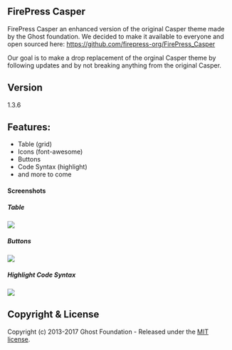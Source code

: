 ## FirePress Casper

FirePress Casper an enhanced version of the original Casper theme made by the Ghost foundation. We decided to make it available to everyone and open sourced here: https://github.com/firepress-org/FirePress_Casper

Our goal is to make a drop replacement of the orginal Casper theme by following updates and by not breaking anything from the original Casper.

## Version

1.3.6

## Features: 

- Table (grid)
- Icons (font-awesome)
- Buttons
- Code Syntax (highlight) 
- and more to come

#### Screenshots

##### Table
![](https://raw.githubusercontent.com/firepress-org/theme-assets/master/common-tools/screenshots/table-grid.png)

##### Buttons
![](https://raw.githubusercontent.com/firepress-org/theme-assets/master/common-tools/screenshots/buttons.png)

##### Highlight Code Syntax
![](https://raw.githubusercontent.com/firepress-org/theme-assets/master/common-tools/screenshots/highlight-syntax.png)

## Copyright & License

Copyright (c) 2013-2017 Ghost Foundation - Released under the [MIT license](LICENSE).